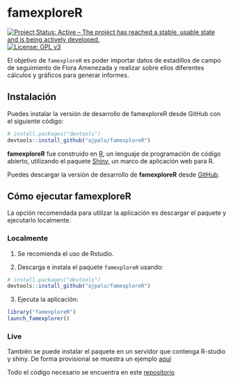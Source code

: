 
<!-- README.md is generated from README.Rmd. Please edit that file -->

# famexploreR

<!-- badges: start -->

[![Project Status: Active – The project has reached a stable, usable
state and is being actively
developed.](https://www.repostatus.org/badges/latest/active.svg)](https://www.repostatus.org/#active)
[![License: GPL
v3](https://img.shields.io/badge/License-GPLv3-blue.svg)](https://www.gnu.org/licenses/gpl-3.0)
<!-- badges: end -->

El objetivo de `famexploreR` es poder importar datos de estadillos de
campo de seguimiento de Flora Amenezada y realizar sobre ellos
diferentes cálculos y gráficos para generar informes.

## Instalación

Puedes instalar la versión de desarrollo de famexploreR desde GitHub con
el siguiente código:

``` r
# install.packages("devtools")
devtools::install_github("ajpelu/famexploreR")
```

**famexploreR** fue construido en [R](https://www.r-project.org), un
lenguaje de programación de código abierto, utilizando el paquete
[Shiny](https://shiny.rstudio.com), un marco de aplicación web para R.

Puedes descargar la versión de desarrollo de **famexploreR** desde
[GitHub](https://github.com/ajpelu/famexploreR).

## Cómo ejecutar famexploreR

La opción recomendada para utilizar la aplicación es descargar el
paquete y ejecutarlo localmente.

### Localmente

1.  Se recomienda el uso de Rstudio.

2.  Descarga e instala el paquete `famexploreR` usando:

``` r
# install.packages("devtools")
devtools::install_github("ajpelu/famexploreR")
```

3.  Ejecuta la aplicación:

``` r
library("famexploreR")
launch_famexplorer()
```

### Live

También se puede instalar el paquete en un servidor que contenga
R-studio y shiny. De forma provisional se muestra un ejemplo
[aquí](http://vlab.iecolab.es/ajpelu/famexploreR/)

Todo el código necesario se encuentra en este
[repositorio](https://github.com/ajpelu/famexploreR)
